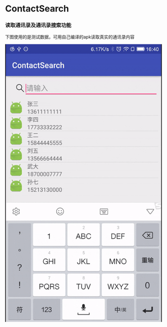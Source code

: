 # ContactSearch

### 读取通讯录及通讯录搜索功能

下图使用的是测试数据，可用自己编译的apk读取真实的通讯录内容

<img src="./screenshot/contact-search.gif">
